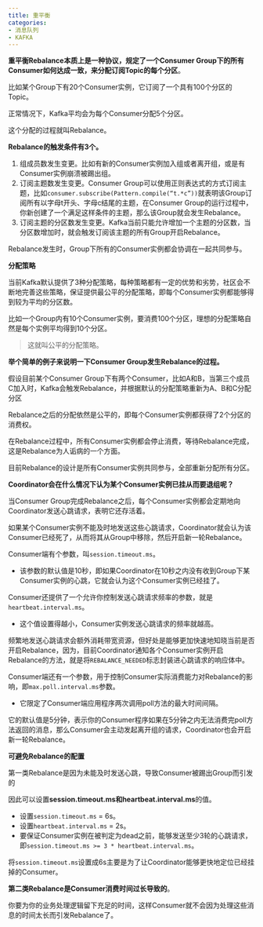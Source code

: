 ```yaml
---
title: 重平衡
categories: 
- 消息队列
- KAFKA
---
```


**重平衡Rebalance本质上是一种协议，规定了一个Consumer Group下的所有Consumer如何达成一致，来分配订阅Topic的每个分区**。

比如某个Group下有20个Consumer实例，它订阅了一个具有100个分区的Topic。

正常情况下，Kafka平均会为每个Consumer分配5个分区。

这个分配的过程就叫Rebalance。

**Rebalance的触发条件有3个。**

1. 组成员数发生变更。比如有新的Consumer实例加入组或者离开组，或是有Consumer实例崩溃被踢出组。
2. 订阅主题数发生变更。Consumer Group可以使用正则表达式的方式订阅主题，比如`consumer.subscribe(Pattern.compile(“t.*c”))`就表明该Group订阅所有以字母t开头、字母c结尾的主题，在Consumer Group的运行过程中，你新创建了一个满足这样条件的主题，那么该Group就会发生Rebalance。
3. 订阅主题的分区数发生变更。Kafka当前只能允许增加一个主题的分区数，当分区数增加时，就会触发订阅该主题的所有Group开启Rebalance。

Rebalance发生时，Group下所有的Consumer实例都会协调在一起共同参与。

**分配策略**

当前Kafka默认提供了3种分配策略，每种策略都有一定的优势和劣势，社区会不断地完善这些策略，保证提供最公平的分配策略，即每个Consumer实例都能够得到较为平均的分区数。

比如一个Group内有10个Consumer实例，要消费100个分区，理想的分配策略自然是每个实例平均得到10个分区。

> 这就叫公平的分配策略。

**举个简单的例子来说明一下Consumer Group发生Rebalance的过程。**

假设目前某个Consumer Group下有两个Consumer，比如A和B，当第三个成员C加入时，Kafka会触发Rebalance，并根据默认的分配策略重新为A、B和C分配分区

Rebalance之后的分配依然是公平的，即每个Consumer实例都获得了2个分区的消费权。

在Rebalance过程中，所有Consumer实例都会停止消费，等待Rebalance完成，这是Rebalance为人诟病的一个方面。

目前Rebalance的设计是所有Consumer实例共同参与，全部重新分配所有分区。

**Coordinator会在什么情况下认为某个Consumer实例已挂从而要退组呢？**

当Consumer Group完成Rebalance之后，每个Consumer实例都会定期地向Coordinator发送心跳请求，表明它还存活着。

如果某个Consumer实例不能及时地发送这些心跳请求，Coordinator就会认为该Consumer已经死了，从而将其从Group中移除，然后开启新一轮Rebalance。

Consumer端有个参数，叫`session.timeout.ms`。

* 该参数的默认值是10秒，即如果Coordinator在10秒之内没有收到Group下某Consumer实例的心跳，它就会认为这个Consumer实例已经挂了。

Consumer还提供了一个允许你控制发送心跳请求频率的参数，就是`heartbeat.interval.ms`。

* 这个值设置得越小，Consumer实例发送心跳请求的频率就越高。

频繁地发送心跳请求会额外消耗带宽资源，但好处是能够更加快速地知晓当前是否开启Rebalance，因为，目前Coordinator通知各个Consumer实例开启Rebalance的方法，就是将`REBALANCE_NEEDED`标志封装进心跳请求的响应体中。

Consumer端还有一个参数，用于控制Consumer实际消费能力对Rebalance的影响，即`max.poll.interval.ms`参数。

* 它限定了Consumer端应用程序两次调用poll方法的最大时间间隔。

它的默认值是5分钟，表示你的Consumer程序如果在5分钟之内无法消费完poll方法返回的消息，那么Consumer会主动发起离开组的请求，Coordinator也会开启新一轮Rebalance。

**可避免Rebalance的配置**

第一类Rebalance是因为未能及时发送心跳，导致Consumer被踢出Group而引发的

因此可以设置**session.timeout.ms和heartbeat.interval.ms**的值。

- 设置`session.timeout.ms` = 6s。
- 设置`heartbeat.interval.ms` = 2s。
- 要保证Consumer实例在被判定为dead之前，能够发送至少3轮的心跳请求，即`session.timeout.ms >= 3 * heartbeat.interval.ms`。

将`session.timeout.ms`设置成6s主要是为了让Coordinator能够更快地定位已经挂掉的Consumer。

**第二类Rebalance是Consumer消费时间过长导致的**。

你要为你的业务处理逻辑留下充足的时间，这样Consumer就不会因为处理这些消息的时间太长而引发Rebalance了。